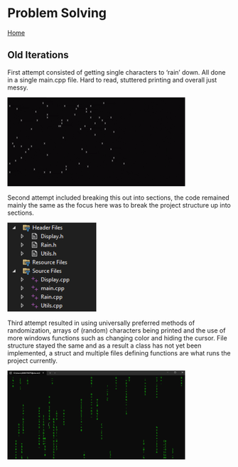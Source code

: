 # Problem Solving

[Home](/index.md)

## Old Iterations
First attempt consisted of getting single characters to ‘rain’ down. All done in a single main.cpp file. 
Hard to read, stuttered printing and overall just messy.

<img src="https://raw.githubusercontent.com/jAlbright02/Digital_Rain_Cpp/main/docs/assets/images/firstRain_12_02.gif" width="400" height="200">

Second attempt included breaking this out into sections, the code remained mainly the same as the focus here was to break the project structure up into sections.

<img src="https://raw.githubusercontent.com/jAlbright02/Digital_Rain_Cpp/main/docs/assets/images/fileStruct.png" width="200" height="200">

Third attempt resulted in using universally preferred methods of randomization, arrays of (random) characters being printed and the use of more windows functions such as changing color and hiding the cursor. File structure stayed the same and as a result a class has not yet been implemented, a struct and multiple files defining functions are what runs the project currently.

<img src="https://raw.githubusercontent.com/jAlbright02/Digital_Rain_Cpp/main/docs/assets/images/fourthItrOutput.png" width="400" height="200">
